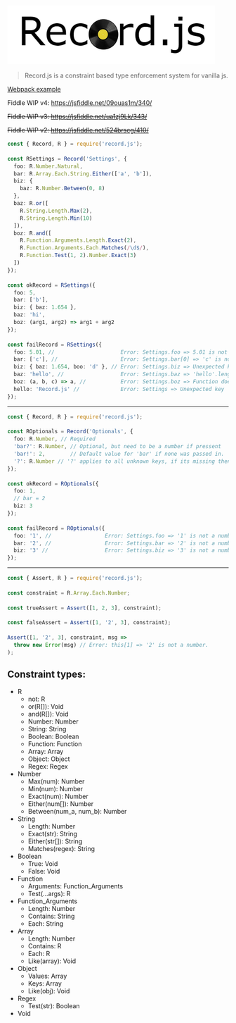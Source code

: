 ![logo](logo.png)

> Record.js is a constraint based type enforcement system for vanilla js. 

[Webpack example](examples/RWebpackConfig.js)

Fiddle WIP v4: https://jsfiddle.net/09ouas1m/340/

~~Fiddle WIP v3: https://jsfiddle.net/ua1zj9Lk/343/~~

~~Fiddle WIP v2: https://jsfiddle.net/524brseg/410/~~

```ts
const { Record, R } = require('record.js');

const RSettings = Record('Settings', {
  foo: R.Number.Natural, 
  bar: R.Array.Each.String.Either(['a', 'b']), 
  biz: {
    baz: R.Number.Between(0, 8)
  },
  baz: R.or([
    R.String.Length.Max(2),
    R.String.Length.Min(10)
  ]),
  boz: R.and([
    R.Function.Arguments.Length.Exact(2),
    R.Function.Arguments.Each.Matches(/\d$/),
    R.Function.Test(1, 2).Number.Exact(3)
  ])
});

const okRecord = RSettings({
  foo: 5,
  bar: ['b'], 
  biz: { baz: 1.654 },
  baz: 'hi', 
  boz: (arg1, arg2) => arg1 + arg2 
});

const failRecord = RSettings({
  foo: 5.01, //                     Error: Settings.foo => 5.01 is not a natural number
  bar: ['c'], //                    Error: Settings.bar[0] => 'c' is not in ['a', 'b'] 
  biz: { baz: 1.654, boo: 'd' }, // Error: Settings.biz => Unexpected key 'boo'.
  baz: 'hello', //                  Error: Settings.baz => 'hello'.length is not, less than 3, nor greater than 9
  boz: (a, b, c) => a, //           Error: Settings.boz => Function does not take exacly 2 arguments.
  hello: 'Record.js' //             Error: Settings => Unexpected key 'hello'.
});
```

---

```ts
const { Record, R } = require('record.js');

const ROptionals = Record('Optionals', {
  foo: R.Number, // Required
  'bar?': R.Number, // Optional, but need to be a number if pressent
  'bar!': 2,        // Default value for 'bar' if none was passed in.
  '?': R.Number // '?' applies to all unknown keys, if its missing then unknown keys are prohibited
});

const okRecord = ROptionals({
  foo: 1,
  // bar = 2
  biz: 3
});

const failRecord = ROptionals({
  foo: '1', //                 Error: Settings.foo => '1' is not a number
  bar: '2', //                 Error: Settings.bar => '2' is not a number
  biz: '3' //                  Error: Settings.biz => '3' is not a number
});
```

---

```ts
const { Assert, R } = require('record.js');

const constraint = R.Array.Each.Number;

const trueAssert = Assert([1, 2, 3], constraint);

const falseAssert = Assert([1, '2', 3], constraint);

Assert([1, '2', 3], constraint, msg =>
  throw new Error(msg) // Error: this[1] => '2' is not a number.
);
```

## Constraint types:

* R
  * not: R
  * or(R[]): Void
  * and(R[]): Void
  * Number: Number
  * String: String
  * Boolean: Boolean
  * Function: Function
  * Array: Array
  * Object: Object
  * Regex: Regex
* Number
  * Max(num): Number
  * Min(num): Number
  * Exact(num): Number
  * Either(num[]): Number  
  * Between(num_a, num_b): Number
* String
  * Length: Number
  * Exact(str): String
  * Either(str[]): String
  * Matches(regex): String
* Boolean
  * True: Void
  * False: Void
* Function
  * Arguments: Function_Arguments 
  * Test(...args): R
* Function_Arguments
  * Length: Number
  * Contains: String
  * Each: String
* Array
  * Length: Number
  * Contains: R
  * Each: R
  * Like(array): Void
* Object
  * Values: Array
  * Keys: Array
  * Like(obj): Void
* Regex
  * Test(str): Boolean
* Void
